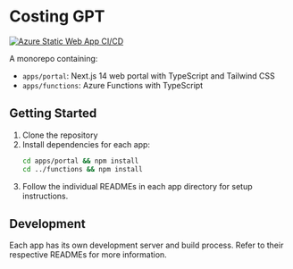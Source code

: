 # Costing GPT

[![Azure Static Web App CI/CD](https://github.com/yarvindeashwar/costing-gpt/actions/workflows/azure-static-web-app.yml/badge.svg)](https://github.com/yarvindeashwar/costing-gpt/actions/workflows/azure-static-web-app.yml)

A monorepo containing:
- `apps/portal`: Next.js 14 web portal with TypeScript and Tailwind CSS
- `apps/functions`: Azure Functions with TypeScript

## Getting Started

1. Clone the repository
2. Install dependencies for each app:
   ```bash
   cd apps/portal && npm install
   cd ../functions && npm install
   ```
3. Follow the individual READMEs in each app directory for setup instructions.

## Development

Each app has its own development server and build process. Refer to their respective READMEs for more information.
